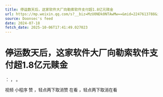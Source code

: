```yaml
---
title: 停运数天后，这家软件大厂向勒索软件支付超1.8亿元赎金
url: https://mp.weixin.qq.com/s?__biz=MzU0NDk0NTAwMw==&mid=2247613788&idx=3&sn=c4bc98daa8fd562b3e4aa762a26c7522
source: Doonsec's feed
date: 2024-07-18
fetch_date: 2025-10-06T17:41:49.027023
---
```


# 停运数天后，这家软件大厂向勒索软件支付超1.8亿元赎金

：
，
。

视频
小程序
赞
，轻点两下取消赞
在看
，轻点两下取消在看